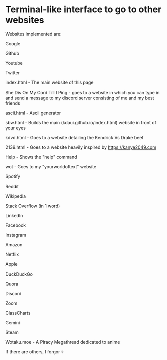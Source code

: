 <h1>Terminal-like interface to go to other websites</h1>

Websites implemented are:

Google

Github

Youtube

Twitter

index.html - The main website of this page

She Dis On My Cord Till I Ping - goes to a website in which you can type in and send a message to my discord server consisting of me and my best friends

ascii.html - Ascii generator

sbw.html - Builds the main (kdaui.github.io/index.html) website in front of your eyes

kdvd.html - Goes to a website detailing the Kendrick Vs Drake beef

2139.html - Goes to a website heavily inspired by https://kanye2049.com

Help - Shows the "help" command

wot - Goes to my "yourworldoftext" website

Spotify

Reddit

Wikipedia

Stack Overflow (in 1 word)

LinkedIn

Facebook

Instagram

Amazon

Netflix

Apple

DuckDuckGo

Quora

Discord

Zoom

ClassCharts

Gemini

Steam

Wotaku.moe - A Piracy Megathread dedicated to anime

If there are others, I forgor :skull:
